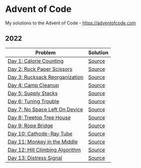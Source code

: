 # Advent of Code
My solutions to the Advent of Code - https://adventofcode.com

## 2022

| Problem | Solution |
| --- | --- |
| [Day 1: Calorie Counting](https://adventofcode.com/2022/day/1) | [Source](2022/Day1/Program.cs) |
| [Day 2: Rock Paper Scissors](https://adventofcode.com/2022/day/2) | [Source](2022/Day2/Program.cs) |
| [Day 3: Rucksack Reorganization](https://adventofcode.com/2022/day/3) | [Source](2022/Day3/Program.cs) |
| [Day 4: Camp Cleanup](https://adventofcode.com/2022/day/4) | [Source](2022/Day4/Program.cs) |
| [Day 5: Supply Stacks](https://adventofcode.com/2022/day/5) | [Source](2022/Day5/Program.cs) |
| [Day 6: Tuning Trouble](https://adventofcode.com/2022/day/6) | [Source](2022/Day6/Program.cs) |
| [Day 7: No Space Left On Device](https://adventofcode.com/2022/day/7) | [Source](2022/Day7/Program.cs) |
| [Day 8: Treetop Tree House](https://adventofcode.com/2022/day/8) | [Source](2022/Day8/Program.cs) |
| [Day 9: Rope Bridge](https://adventofcode.com/2022/day/9) | [Source](2022/Day9/Program.cs) |
| [Day 10: Cathode-Ray Tube](https://adventofcode.com/2022/day/10) | [Source](2022/Day10/Program.cs) |
| [Day 11: Monkey in the Middle](https://adventofcode.com/2022/day/11) | [Source](2022/Day11/Program.cs) |
| [Day 12: Hill Climbing Algorithm](https://adventofcode.com/2022/day/12) | [Source](2022/Day12/Program.cs) |
| [Day 13: Distress Signal](https://adventofcode.com/2022/day/13) | [Source](2022/Day13/Program.cs) |